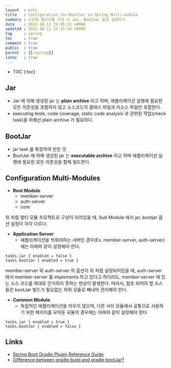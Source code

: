 ```yaml
---
layout  : wiki
title   : Configuration Jar/BootJar in Spring Multi-module
summary : 스프링 멀티모듈 구성 시 Jar, BootJar 옵션 설정하기
date    : 2022-10-11 15:05:32 +0900
updated : 2022-10-11 15:15:24 +0900
tag     : spring
toc     : true
comment : true
public  : true
parent  : [[/spring]]
latex   : true
---
```

* TOC
{:toc}

## Jar

- Jar 에 의해 생성된 jar 는 __plain archive__ 라고 하며, 애플리케이션 실행에 필요한 모든 의존성을 포함하지 않고
  소스코드의 클래스 파일과 리소스 파일만 포함한다.
- executing tests, code coverage, static code analysis 과 관련된 작업(check task)을 위해선 plain archive 가 필요하다.

## BootJar

- jar task 를 확장하여 만든 것
- BootJar 에 의해 생성된 jar 는 __executable archive__ 라고 하며 애플리케이션 실행에 필요한 모든 의존성을 함께 빌드한다.

## Configuration Multi-Modules

- __Root Module__
  - member-server
  - auth-server
  - core

위 처럼 멀티 모듈 프로젝트로 구성이 되어있을 때, Sub Module 에서 jar, bootjar 옵션 설정이 각각 다르다.

- __Application Server__
  - 애플리케이션을 띄워야하는 서버인 경우(Ex. member-server, auth-server)에는 아래와 같이 설정해야 한다.
  
```
tasks.jar { enabled = false }
tasks.bootJar { enabled = true } 
```

member-server 와 auth-server 의 옵션이 위 처럼 설정되어있을 때, auth-server 에서 member-server 를 implements 하고 있다고 하더라도, member-server 에 있는 소스 코드를 제대로 인식하지 못하는 현상이 발생한다. 따라서, 참조 되어야 할 소스들은 bootJar 빌드가 필요없는 하위 모듈로 빼내어 관리해야 한다.

- __Common Module__
  - 독립적인 애플리케이션을 띄우지 않으며, 다른 서브 모듈에서 공통으로 사용하기 위한 패키지를 모아둔 모듈의 경우에는 아래와 같이 설정해야 한다.

```
tasks.jar { enabled = true }
tasks.bootJar { enabled = false }
```

## Links

- [Spring Boot Gradle Plugin Reference Guide](https://docs.spring.io/spring-boot/docs/current/gradle-plugin/reference/htmlsingle/)
- [Difference between gradle build and gradle bootJar?](https://stackoverflow.com/questions/64747475/difference-between-gradle-build-and-gradle-bootjar)
